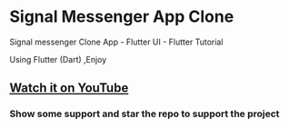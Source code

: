 # Signal Messenger App Clone

Signal  messenger Clone App  - Flutter UI  - Flutter Tutorial 

Using Flutter (Dart) ,Enjoy


## [Watch it on YouTube]( )

### Show some support and star the repo to support the project




